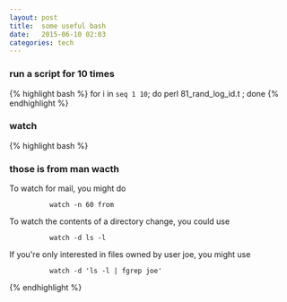 ```yaml
---
layout: post
title:  some useful bash 
date:   2015-06-10 02:03 
categories: tech 
---
```


### run a script for 10 times

{% highlight bash %}
for i in `seq 1 10`; do perl 81_rand_log_id.t ; done
{% endhighlight %}

### watch

{% highlight bash %}
### those is from man wacth
To watch for mail, you might do

              watch -n 60 from

To watch the contents of a directory change, you could use

              watch -d ls -l

If you're only interested in files owned by user joe, you might use

              watch -d 'ls -l | fgrep joe'


{% endhighlight %}
